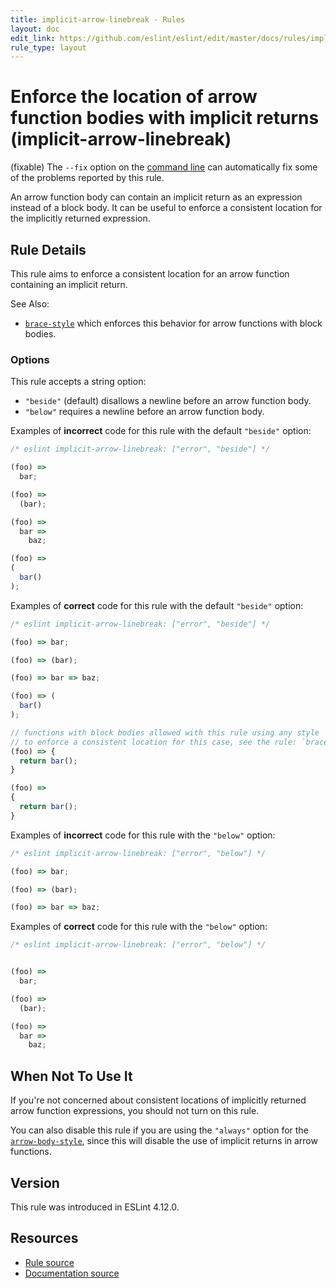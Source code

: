 ```yaml
---
title: implicit-arrow-linebreak - Rules
layout: doc
edit_link: https://github.com/eslint/eslint/edit/master/docs/rules/implicit-arrow-linebreak.md
rule_type: layout
---
```

<!-- Note: No pull requests accepted for this file. See README.md in the root directory for details. -->

# Enforce the location of arrow function bodies with implicit returns (implicit-arrow-linebreak)

(fixable) The `--fix` option on the [command line](../user-guide/command-line-interface#fixing-problems) can automatically fix some of the problems reported by this rule.

An arrow function body can contain an implicit return as an expression instead of a block body. It can be useful to enforce a consistent location for the implicitly returned expression.

## Rule Details

This rule aims to enforce a consistent location for an arrow function containing an implicit return.

See Also:

- [`brace-style`](https://eslint.org/docs/rules/brace-style) which enforces this behavior for arrow functions with block bodies.

### Options

This rule accepts a string option:

- `"beside"` (default) disallows a newline before an arrow function body.
- `"below"` requires a newline before an arrow function body.

Examples of **incorrect** code for this rule with the default `"beside"` option:

```js
/* eslint implicit-arrow-linebreak: ["error", "beside"] */

(foo) =>
  bar;

(foo) =>
  (bar);

(foo) =>
  bar =>
    baz;

(foo) =>
(
  bar()
);
```

Examples of **correct** code for this rule with the default `"beside"` option:

```js
/* eslint implicit-arrow-linebreak: ["error", "beside"] */

(foo) => bar;

(foo) => (bar);

(foo) => bar => baz;

(foo) => (
  bar()
);

// functions with block bodies allowed with this rule using any style
// to enforce a consistent location for this case, see the rule: `brace-style`
(foo) => {
  return bar();
}

(foo) =>
{
  return bar();
}
```

Examples of **incorrect** code for this rule with the `"below"` option:

```js
/* eslint implicit-arrow-linebreak: ["error", "below"] */

(foo) => bar;

(foo) => (bar);

(foo) => bar => baz;
```

Examples of **correct** code for this rule with the `"below"` option:

```js
/* eslint implicit-arrow-linebreak: ["error", "below"] */


(foo) =>
  bar;

(foo) =>
  (bar);

(foo) =>
  bar =>
    baz;
```

## When Not To Use It

If you're not concerned about consistent locations of implicitly returned arrow function expressions, you should not turn on this rule.

You can also disable this rule if you are using the `"always"` option for the [`arrow-body-style`](https://eslint.org/docs/rules/arrow-body-style), since this will disable the use of implicit returns in arrow functions.

## Version

This rule was introduced in ESLint 4.12.0.

## Resources

* [Rule source](https://github.com/eslint/eslint/tree/master/lib/rules/implicit-arrow-linebreak.js)
* [Documentation source](https://github.com/eslint/eslint/tree/master/docs/rules/implicit-arrow-linebreak.md)
